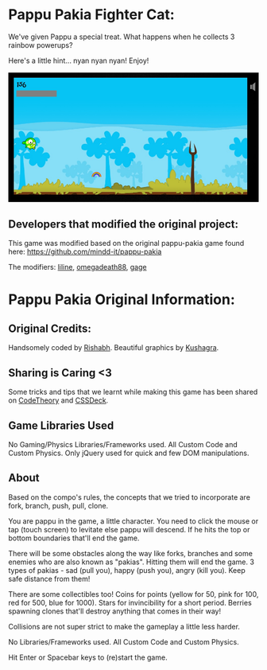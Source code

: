 # Pappu Pakia Fighter Cat:

We've given Pappu a special treat. What happens when he collects 3 rainbow powerups?

Here's a little hint... nyan nyan nyan! Enjoy!

![alt tag](nyan_screen.jpg)

## Developers that modified the original project:
This game was modified based on the original pappu-pakia game found here: https://github.com/mindd-it/pappu-pakia

The modifiers: [liline](https://github.com/liline), [omegadeath88](https://github.com/omegadeath88), [gage](https://github.com/glennong)

# Pappu Pakia Original Information:
## Original Credits:

Handsomely coded by [Rishabh](http://twitter.com/_rishabhp).
Beautiful graphics by [Kushagra](http://twitter.com/solitarydesigns).

## Sharing is Caring <3

Some tricks and tips that we learnt while making this game has been
shared on [CodeTheory](http://codetheory.in) and
[CSSDeck](http://cssdeck.com/codecasts).

## Game Libraries Used

No Gaming/Physics Libraries/Frameworks used. All Custom Code and Custom Physics.
Only jQuery used for quick and few DOM manipulations.

## About

Based on the compo's rules, the concepts
that we tried to incorporate are fork, branch, push, pull, clone.

You are pappu in the game, a little character. You need to
click the mouse or tap (touch screen) to levitate else
pappu will descend. If he hits the top or bottom boundaries
that'll end the game.

There will be some obstacles along the way like forks, branches
and some enemies who are also known as "pakias". Hitting them
will end the game. 3 types of pakias - sad (pull you),
happy (push you), angry (kill you). Keep safe distance from
them!

There are some collectibles too! Coins for points (yellow for 50,
pink for 100, red for 500, blue for 1000). Stars for invincibility
for a short period. Berries spawning clones that'll destroy
anything that comes in their way!

Collisions are not super strict to make the gameplay a little less harder.

No Libraries/Frameworks used. All Custom Code and Custom Physics.

Hit Enter or Spacebar keys to (re)start the game.
